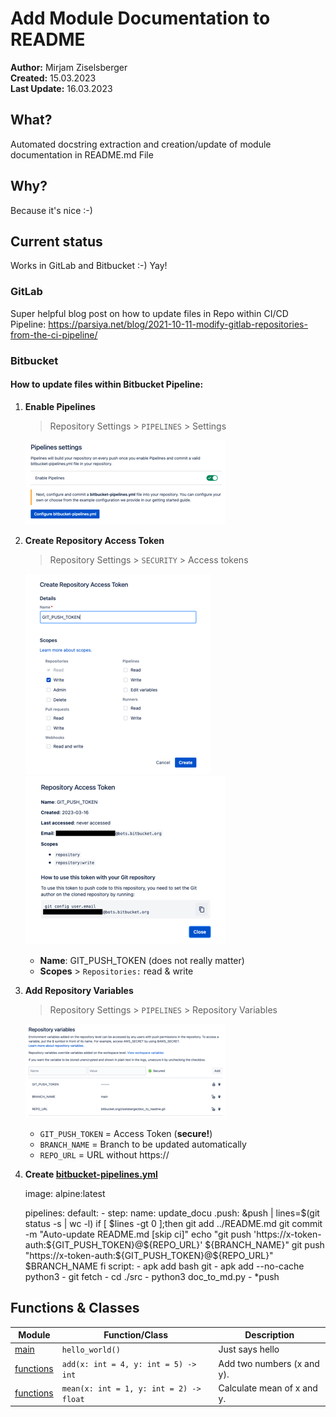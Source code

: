 # Add Module Documentation to README

**Author:** Mirjam Ziselsberger  
**Created:** 15.03.2023  
**Last Update:** 16.03.2023

## What?
Automated docstring extraction and creation/update of module documentation in README.md File

## Why?
Because it's nice :-)

## Current status
Works in GitLab and Bitbucket :-) Yay!

### GitLab
Super helpful blog post on how to update files in Repo within CI/CD Pipeline: https://parsiya.net/blog/2021-10-11-modify-gitlab-repositories-from-the-ci-pipeline/

### Bitbucket

#### How to update files within Bitbucket Pipeline:

1. **Enable Pipelines**  

    > Repository Settings > `PIPELINES` > Settings

    ![](images/bitbucket_enable_pipelines_small.png)


2. **Create Repository Access Token**

   > Repository Settings > `SECURITY` > Access tokens  
   > 
   ![](images/create_repo_access_token_small.png)
   ![](images/access_token_info_small.png)

   * **Name**: GIT_PUSH_TOKEN (does not really matter)  
   * **Scopes** > `Repositories:` read & write  



3. **Add Repository Variables**

    > Repository Settings > `PIPELINES` > Repository Variables  
  
   ![](images/repo_variables_small.png)

      * `GIT_PUSH_TOKEN` = Access Token (**secure!**)  
      * `BRANCH_NAME` = Branch to be updated automatically  
      * `REPO_URL` = URL without https://  


4. **Create [bitbucket-pipelines.yml](bitbucket-pipelines.yml)**


      image: alpine:latest
      
      pipelines:
        default:
          - step:
              name: update_docu
              .push: &push |
                lines=$(git status -s | wc -l)
                if [ $lines -gt 0 ];then
                  git add ../README.md
                  git commit -m "Auto-update README.md [skip ci]"
                  echo "git push 'https://x-token-auth:${GIT_PUSH_TOKEN}@${REPO_URL}' ${BRANCH_NAME}"
                  git push "https://x-token-auth:${GIT_PUSH_TOKEN}@${REPO_URL}" $BRANCH_NAME
                fi 
              script:
                - apk add bash git
                - apk add --no-cache python3
                - git fetch
                - cd ./src
                - python3 doc_to_md.py
                - *push

## Functions & Classes  
| Module | Function/Class | Description |
| --- | --- | --- |
| [main](./main.py) | `hello_world()` | Just says hello |
| [functions](./src/functions.py) | `add(x: int = 4, y: int = 5) -> int` | Add two numbers (x and y). |
| [functions](./src/functions.py) | `mean(x: int = 1, y: int = 2) -> float` | Calculate mean of x and y. |
